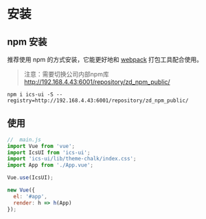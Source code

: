 # 安装

## npm 安装

推荐使用 npm 的方式安装，它能更好地和 [webpack](https://webpack.js.org/) 打包工具配合使用。
> 注意：需要切换公司内部npm库 http://192.168.4.43:6001/repository/zd_npm_public/

```shell
npm i ics-ui -S --registry=http://192.168.4.43:6001/repository/zd_npm_public/
```

## 使用
```js
//  main.js
import Vue from 'vue';
import IcsUI from 'ics-ui';
import 'ics-ui/lib/theme-chalk/index.css';
import App from './App.vue';

Vue.use(IcsUI);

new Vue({
  el: '#app',
  render: h => h(App)
});
```




